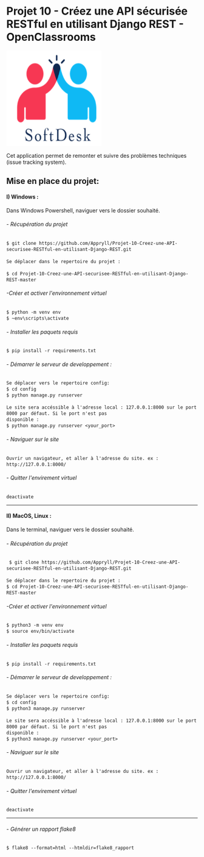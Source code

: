 # Projet 10 - Créez une API sécurisée RESTful en utilisant Django REST - OpenClassrooms

<img src="img/logoSoftDesk.png" width="250" height="250">

Cet application permet de remonter et suivre des problèmes techniques (issue tracking system).

## Mise en place du projet: 

#### I) Windows :
Dans Windows Powershell, naviguer vers le dossier souhaité.

###### - Récupération du projet

    $ git clone https://github.com/Appryll/Projet-10-Creez-une-API-securisee-RESTful-en-utilisant-Django-REST.git

    Se déplacer dans le repertoire du projet :

    $ cd Projet-10-Creez-une-API-securisee-RESTful-en-utilisant-Django-REST-master

###### -Créer et activer l'environnement virtuel 
    $ python -m venv env 
    $ ~env\scripts\activate
    
###### - Installer les paquets requis
    $ pip install -r requirements.txt

###### - Démarrer le serveur de developpement :
    Se déplacer vers le repertoire config: 
    $ cd config
    $ python manage.py runserver

    Le site sera accéssible à l'adresse local : 127.0.0.1:8000 sur le port 8000 par défaut. Si le port n'est pas 
    disponible :
    $ python manage.py runserver <your_port>

###### - Naviguer sur le site
    Ouvrir un navigateur, et aller à l'adresse du site. ex : http://127.0.0.1:8000/

###### - Quitter l'envirement virtuel
    deactivate

-----
#### II) MacOS, Linux :
Dans le terminal, naviguer vers le dossier souhaité.

###### - Récupération du projet
     $ git clone https://github.com/Appryll/Projet-10-Creez-une-API-securisee-RESTful-en-utilisant-Django-REST.git

    Se déplacer dans le repertoire du projet :
    $ cd Projet-10-Creez-une-API-securisee-RESTful-en-utilisant-Django-REST-master

###### -Créer et activer l'environnement virtuel
    $ python3 -m venv env 
    $ source env/bin/activate
    
###### - Installer les paquets requis
    $ pip install -r requirements.txt

###### - Démarrer le serveur de developpement :
    Se déplacer vers le repertoire config: 
    $ cd config
    $ python3 manage.py runserver

    Le site sera accéssible à l'adresse local : 127.0.0.1:8000 sur le port 8000 par défaut. Si le port n'est pas 
    disponible :
    $ python3 manage.py runserver <your_port>

###### - Naviguer sur le site
    Ouvrir un navigateur, et aller à l'adresse du site. ex : http://127.0.0.1:8000/

###### - Quitter l'envirement virtuel
    deactivate

------------------------------------------------------------------------------------------------------------------------

###### - Générer un rapport flake8

    $ flake8 --format=html --htmldir=flake8_rapport
